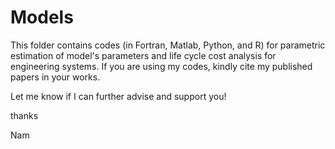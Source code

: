 # Models
This folder contains codes (in Fortran, Matlab, Python, and R) for parametric estimation of model's parameters and life cycle cost analysis for engineering systems. If you are using my codes, kindly cite my published papers in your works.

Let me know if I can further advise and support you!

thanks

Nam
